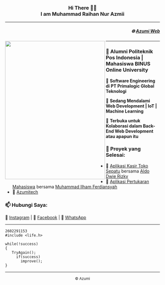 <h3 align="center"><strong> Hi </strong> There 👋🏻 <br>I am Muhammad Raihan Nur Azmii</h3>
<hr>
<h5 align="right">🌐 <a href="https://mraihanna.vercel.app/">Azumi Web</a></h5>
<p align="center">
 <img align="left" width=325" height="450" src="https://media.licdn.com/dms/image/v2/D5603AQG7YLDFGFR4oA/profile-displayphoto-shrink_400_400/profile-displayphoto-shrink_400_400/0/1671632053373?e=1746662400&v=beta&t=ax6TZ98bEphDfiPdnbhnxKcW5E9iGFxSC7wC65EM4QE"><hr>
</p>
<div>
    <h3>🔭 Alumni Politeknik Pos Indonesia | Mahasiswa BINUS Online University</h3>
    <p>🏢 <strong>Software Engineering di PT Primalogic Global Teknologi</strong></p>
    <p>🌱 <strong>Sedang Mendalami Web Development | IoT | Machine Learning</strong></p>
    <p>👯 <strong>Terbuka untuk Kolaborasi dalam Back-End Web Development atau apapun itu</strong></p>
    <h3>📃 Proyek yang Selesai:</h3>
    <ul>
        <li>🎯 <a href="http://proyek-1-kasir-toko-sepatu.epizy.com/login.php">Aplikasi Kasir Toko Sepatu</a> bersama 
            <a href="https://github.com/aldodwrzy">Aldo Dwie Rizky</a></li>
        <li>🎯 <a href="https://aplikasi-pertukaran-mahasiswa.000webhostapp.com/">Aplikasi Pertukaran Mahasiswa</a> bersama 
            <a href="https://github.com/Muhammad-Ilham-Ferdiansyah">Muhammad Ilham Ferdiansyah</a></li>
        <li>🎯 <a href="https://toko.ly/azumitech">Azumitech</a></li>
    </ul>
    <h3>📫 Hubungi Saya:</h3>
    <p>
        📸 <a href="https://www.instagram.com/mraihanna1278.cs/">Instagram</a> |
        📘 <a href="https://www.facebook.com/raihan.nurazmii">Facebook</a> |
        💬 <a href="https://api.whatsapp.com/send?phone=6289504824037&text=Hai%20Azumi%2C%20I%20know%20your%20phone%20number%20on%20Github">WhatsApp</a> 
     </br>
    </p>
</div>

---

```
2602291153
#include <life.h>

while(!success)
{
   TryAgain();
     if(success)
       improve();
}
```
<hr>
<p align="center"><small>&copy; Azumi</small></p>
